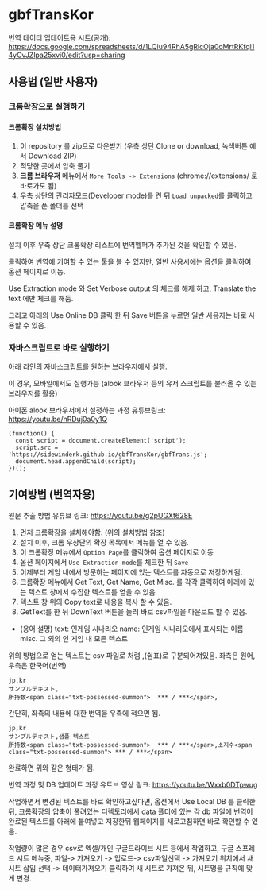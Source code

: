 # gbfTransKor

번역 데이터 업데이트용 시트(공개): https://docs.google.com/spreadsheets/d/1LQiu94RhA5gRlcOja0oMrtRKfql14yCvJZlpa25xvi0/edit?usp=sharing


## 사용법 (일반 사용자)

### 크롬확장으로 실행하기
#### 크롬확장 설치방법
 1. 이 repository 를 zip으로 다운받기 (우측 상단 Clone or download, 녹색버튼 에서 Download ZIP)
 2. 적당한 곳에서 압축 풀기
 3. **크롬 브라우저** 메뉴에서 `More Tools -> Extensions` (chrome://extensions/ 로 바로가도 됨)
 4. 우측 상단의 관리자모드(Developer mode)를 켠 뒤 `Load unpacked`를 클릭하고 압축을 푼 폴더를 선택

#### 크롬확장 메뉴 설명
설치 이후 우측 상단 크롬확장 리스트에 번역헬퍼가 추가된 것을 확인할 수 있음.

클릭하여 번역에 기여할 수 있는 툴을 볼 수 있지만, 일반 사용시에는 옵션을 클릭하여 옵션 페이지로 이동.

Use Extraction mode 와 Set Verbose output 의 체크를 해제 하고, Translate the text 에만 체크를 해둠.

그리고 아래의 Use Online DB 클릭 한 뒤 Save 버튼을 누르면 일반 사용자는 바로 사용할 수 있음.

### 자바스크립트로 바로 실행하기
아래 라인의 자바스크립트를 원하는 브라우저에서 실행.

이 경우, 모바일에서도 실행가능 (alook 브라우저 등의 유저 스크립트를 불러올 수 있는 브라우저를 활용)

아이폰 alook 브라우저에서 설정하는 과정 유튜브링크: https://youtu.be/nRDuj0a0y1Q
~~~
(function() {
  const script = document.createElement('script');
  script.src = 'https://sidewinderk.github.io/gbfTransKor/gbfTrans.js';
  document.head.appendChild(script);
})();
~~~

## 기여방법 (번역자용)

원문 추출 방법 유튜브 링크: https://youtu.be/g2pUGXt628E

 1. 먼저 크롬확장을 설치해야함. (위의 설치방법 참조)
 2. 설치 이후, 크롬 우상단의 확장 목록에서 메뉴를 열 수 있음.
 3. 이 크롬확장 메뉴에서 `Option Page`를 클릭하여 옵션 페이지로 이동
 4. 옵션 페이지에서 `Use Extraction mode`를 체크한 뒤 `Save`
 5. 이제부터 게임 내에서 방문하는 페이지에 있는 텍스트를 자동으로 저장하게됨.
 6. 크롬확장 메뉴에서 Get Text, Get Name, Get Misc. 를 각각 클릭하여 아래에 있는 텍스트 창에서 수집한 텍스트를 얻을 수 있음.
 7. 텍스트 창 위의 Copy text로 내용을 복사 할 수 있음.
 8. GetText를 한 뒤 DownText 버튼을 눌러 바로 csv파일을 다운로드 할 수 있음.
 * (용어 설명) text: 인게임 시나리오 name: 인게임 시나리오에서 표시되는 이름 misc. 그 외의 인 게임 내 모든 텍스트
 
위의 방법으로 얻는 텍스트는 csv 파일로 처럼 ,(쉼표)로 구분되어져있음. 좌측은 원어,우측은 한국어(번역)

~~~
jp,kr
サンプルテキスト,
所持数<span class="txt-possessed-summon">	*** / ***</span>,
~~~
간단히, 좌측의 내용에 대한 번역을 우측에 적으면 됨. 
~~~
jp,kr
サンプルテキスト,샘플 텍스트
所持数<span class="txt-possessed-summon">	*** / ***</span>,소지수<span class="txt-possessed-summon">	*** / ***</span>
~~~
완료하면 위와 같은 형태가 됨.

번역 과정 및 DB 업데이트 과정 유트브 영상 링크: https://youtu.be/Wxxb0DTpwug

작업하면서 변경된 텍스트를 바로 확인하고싶다면, 옵션에서 Use Local DB 를 클릭한뒤, 크롬확장의 압축이 풀려있는 디렉토리에서 data 폴더에 있는 각 db 파일에 번역이 완료된 텍스트를 아래에 붙여넣고 저장한뒤 웹페이지를 새로고침하면 바로 확인할 수 있음.

작업량이 많은 경우 csv로 엑셀/개인 구글드라이브 시트 등에서 작업하고, 구글 스프레드 시트 메뉴중, 파일-> 가져오기 -> 업로드-> csv파일선택 -> 가져오기 위치에서 새 시트 삽입 선택 -> 데이터가져오기 클릭하여 새 시트로 가져온 뒤, 시트명을 규칙에 맞게 변경.
